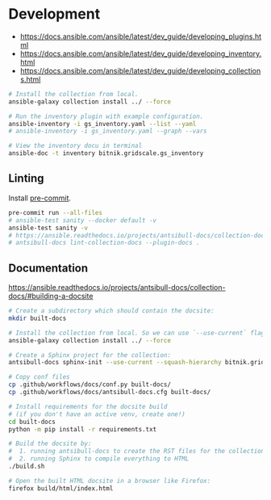 # Development

* https://docs.ansible.com/ansible/latest/dev_guide/developing_plugins.html
* https://docs.ansible.com/ansible/latest/dev_guide/developing_inventory.html
* https://docs.ansible.com/ansible/latest/dev_guide/developing_collections.html

```sh
# Install the collection from local.
ansible-galaxy collection install ../ --force

# Run the inventory plugin with example configuration.
ansible-inventory -i gs_inventory.yaml --list --yaml
# ansible-inventory -i gs_inventory.yaml --graph --vars

# View the inventory docu in terminal
ansible-doc -t inventory bitnik.gridscale.gs_inventory
```

## Linting

Install [pre-commit](https://pre-commit.com/).

```sh
pre-commit run --all-files
# ansible-test sanity --docker default -v
ansible-test sanity -v
# https://ansible.readthedocs.io/projects/antsibull-docs/collection-docs/#linting-collection-docs
# antsibull-docs lint-collection-docs --plugin-docs .
```

## Documentation

https://ansible.readthedocs.io/projects/antsibull-docs/collection-docs/#building-a-docsite

```sh
# Create a subdirectory which should contain the docsite:
mkdir built-docs

# Install the collection from local. So we can use `--use-current` flag in the next step.
ansible-galaxy collection install ../ --force

# Create a Sphinx project for the collection:
antsibull-docs sphinx-init --use-current --squash-hierarchy bitnik.gridscale --dest-dir built-docs

# Copy conf files
cp .github/workflows/docs/conf.py built-docs/
cp .github/workflows/docs/antsibull-docs.cfg built-docs/

# Install requirements for the docsite build
# (if you don't have an active venv, create one!)
cd built-docs
python -m pip install -r requirements.txt

# Build the docsite by:
#  1. running antsibull-docs to create the RST files for the collection,
#  2. running Sphinx to compile everything to HTML
./build.sh

# Open the built HTML docsite in a browser like Firefox:
firefox build/html/index.html
```
